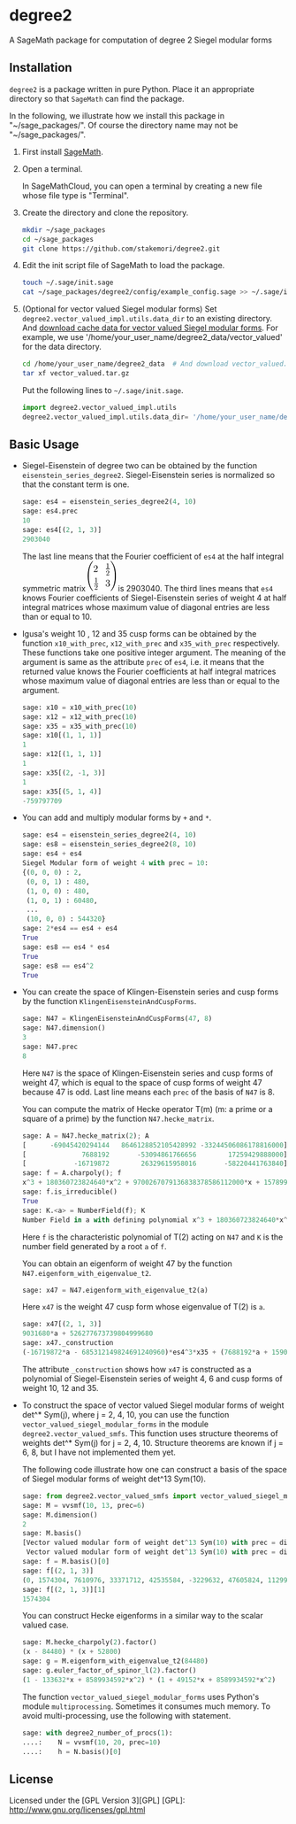 # degree2

A SageMath package for computation of degree 2 Siegel modular forms


## Installation
`degree2` is a package written in pure Python.
Place it an appropriate directory so that `SageMath` can find the package.

In the following, we illustrate how we install this package in
"~/sage\_packages/". Of course the directory name may not be
"~/sage\_packages/".


1. First install [SageMath](http://www.sagemath.org/).

1. Open a terminal.

   In SageMathCloud, you can open a terminal by creating a new file
   whose file type is "Terminal".

1. Create the directory and clone the repository.

    ```sh
    mkdir ~/sage_packages
    cd ~/sage_packages
    git clone https://github.com/stakemori/degree2.git
    ```
   <!-- Or -->
   <!--  [download this repository as a zip file](https://github.com/stakemori/degree2/archive/master.zip) -->
   <!--  , extract the zip file in "~/sage\_packages/" and rename the -->
   <!--  extracted directory name to `degree2`. -->

1. Edit the init script file of SageMath to load the package.

    ```sh
    touch ~/.sage/init.sage
    cat ~/sage_packages/degree2/config/example_config.sage >> ~/.sage/init.sage
    ```

1. (Optional for vector valued Siegel modular forms) Set `degree2.vector_valued_impl.utils.data_dir` to an
   existing directory. And
   [download cache data for vector valued Siegel modular forms](https://drive.google.com/file/d/0B7X8tHAWVjfDN1h0SnNEM3JCcXc/view?usp=sharing).
   For example, we use '/home/your_user_name/degree2_data/vector_valued' for the
   data directory.

    ```sh
    cd /home/your_user_name/degree2_data  # And download vector_valued.tar.gz to this directory.
    tar xf vector_valued.tar.gz
    ```

    Put the following lines to `~/.sage/init.sage`.
    ```python
    import degree2.vector_valued_impl.utils
    degree2.vector_valued_impl.utils.data_dir= '/home/your_user_name/degree2_data/vector_valued'
    ```


## Basic Usage

* Siegel-Eisenstein of degree two can be obtained by the function
  `eisenstein_series_degree2`. Siegel-Eisenstein series is normalized
  so that the constant term is one.

    ```python
    sage: es4 = eisenstein_series_degree2(4, 10)
    sage: es4.prec
    10
    sage: es4[(2, 1, 3)]
    2903040
    ```
  The last line means that the Fourier coefficient of `es4` at the
  half integral symmetric matrix ![alt text](./images/mat1.png) is 2903040.
  The third lines means that `es4` knows Fourier coefficients of
  Siegel-Eisenstein series of weight 4
  at half integral matrices whose maximum value of diagonal entries are less than or equal to 10.

* Igusa's weight 10 , 12 and 35 cusp forms can be obtained by the
  function `x10_with_prec`, `x12_with_prec` and `x35_with_prec`
  respectively. These functions take one positive integer argument.
  The meaning of the argument is same as the attribute `prec` of
  `es4`, i.e. it means that the returned value knows the Fourier
  coefficients at half integral matrices whose maximum value of diagonal entries are less than or
  equal to the argument.

    ```python
    sage: x10 = x10_with_prec(10)
    sage: x12 = x12_with_prec(10)
    sage: x35 = x35_with_prec(10)
    sage: x10[(1, 1, 1)]
    1
    sage: x12[(1, 1, 1)]
    1
    sage: x35[(2, -1, 3)]
    1
    sage: x35[(5, 1, 4)]
    -759797709
    ```

* You can add and multiply modular forms by `+` and `*`.

    ```python
    sage: es4 = eisenstein_series_degree2(4, 10)
    sage: es8 = eisenstein_series_degree2(8, 10)
    sage: es4 + es4
    Siegel Modular form of weight 4 with prec = 10:
    {(0, 0, 0) : 2,
     (0, 0, 1) : 480,
     (1, 0, 0) : 480,
     (1, 0, 1) : 60480,
     ...
     (10, 0, 0) : 544320}
    sage: 2*es4 == es4 + es4
    True
    sage: es8 == es4 * es4
    True
    sage: es8 == es4^2
    True
    ```

* You can create the space of Klingen-Eisenstein series and
  cusp forms by the function
  `KlingenEisensteinAndCuspForms`.

    ```python
    sage: N47 = KlingenEisensteinAndCuspForms(47, 8)
    sage: N47.dimension()
    3
    sage: N47.prec
    8
    ```
    Here `N47` is the space of Klingen-Eisenstein series and cusp forms
    of weight 47, which is equal to the space of cusp forms of weight 47 because 47 is odd.
    Last line means each `prec` of the basis of `N47` is 8.

    You can compute the matrix of Hecke operator T(m) (m: a prime or a square of a prime) by
    the function `N47.hecke_matrix`.
    ```python
    sage: A = N47.hecke_matrix(2); A
    [      -69045420294144   8646128852105428992 -33244506086178816000]
    [              7688192       -53094861766656        17259429888000]
    [            -16719872        26329615958016       -58220441763840]
    sage: f = A.charpoly(); f
    x^3 + 180360723824640*x^2 + 9700267079136838378586112000*x + 157899144590481648119705809591468032000000
    sage: f.is_irreducible()
    True
    sage: K.<a> = NumberField(f); K
    Number Field in a with defining polynomial x^3 + 180360723824640*x^2 + 9700267079136838378586112000*x + 157899144590481648119705809591468032000000
    ```
    Here `f` is the characteristic polynomial of T(2) acting on `N47` and
    `K` is the number field generated by a root `a` of `f`.

    You can obtain an eigenform of weight 47 by the function `N47.eigenform_with_eigenvalue_t2`.
    ```python
    sage: x47 = N47.eigenform_with_eigenvalue_t2(a)
    ```
    Here `x47` is the weight 47 cusp form whose eigenvalue of T(2) is `a`.

    ```python
    sage: x47[(2, 1, 3)]
    9031680*a + 526277673739804999680
    sage: x47._construction
    (-16719872*a - 685312149824691240960)*es4^3*x35 + (7688192*a + 159034476084886241280)*es6^2*x35 + (a^2 + 111315303530496*a + 2636772146839387523556311040)*x12*x35
    ```
    The attribute `_construction` shows how `x47` is constructed as a
    polynomial of Siegel-Eisenstein series of weight 4, 6 and cusp
    forms of weight 10, 12 and 35.

* To construct the space of vector valued Siegel modular forms of
  weight det^* Sym(j), where j = 2, 4, 10, you can use the
  function `vector_valued_siegel_modular_forms` in the module
  `degree2.vector_valued_smfs`.  This function uses structure theorems
  of weights det^* Sym(j) for j = 2, 4, 10.  Structure theorems
  are known if j = 6, 8, but I have not implemented them yet.

  The following code illustrate how one can construct a basis of the space of
  Siegel modular forms of weight det^13 Sym(10).

    ```python
    sage: from degree2.vector_valued_smfs import vector_valued_siegel_modular_forms as vvsmf
    sage: M = vvsmf(10, 13, prec=6)
    sage: M.dimension()
    2
    sage: M.basis()
    [Vector valued modular form of weight det^13 Sym(10) with prec = diag_max 6,
     Vector valued modular form of weight det^13 Sym(10) with prec = diag_max 6]
    sage: f = M.basis()[0]
    sage: f[(2, 1, 3)]
    (0, 1574304, 7610976, 33371712, 42535584, -3229632, 47605824, 112992768, -22784544, -10237632, -2096640)
    sage: f[(2, 1, 3)][1]
    1574304
    ```
  You can construct Hecke eigenforms in a similar way to the scalar
  valued case.

    ```python
    sage: M.hecke_charpoly(2).factor()
    (x - 84480) * (x + 52800)
    sage: g = M.eigenform_with_eigenvalue_t2(84480)
    sage: g.euler_factor_of_spinor_l(2).factor()
    (1 - 133632*x + 8589934592*x^2) * (1 + 49152*x + 8589934592*x^2)
    ```

  The function `vector_valued_siegel_modular_forms` uses Python's module `multiprocessing`.
  Sometimes it consumes much memory.
  To avoid multi-processing, use the following with statement.

    ```python
    sage: with degree2_number_of_procs(1):
    ....:    N = vvsmf(10, 20, prec=10)
    ....:    h = N.basis()[0]
    ```

## License
Licensed under the [GPL Version 3][GPL]
[GPL]: http://www.gnu.org/licenses/gpl.html
